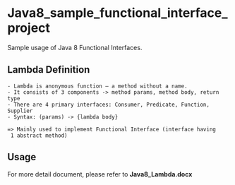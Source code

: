 # Java8_sample_functional_interface_project
Sample usage of Java 8 Functional Interfaces.

## Lambda  Definition
```
- Lambda is anonymous function – a method without a name.
- It consists of 3 components -> method params, method body, return type
- There are 4 primary interfaces: Consumer, Predicate, Function, Supplier
- Syntax: (params) -> {lambda body}

=> Mainly used to implement Functional Interface (interface having
 1 abstract method)
```

## Usage
For more detail document, please refer to **Java8_Lambda.docx**




